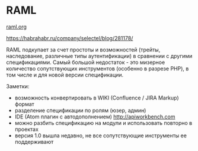 # RAML

[raml.org](http://raml.org/)

https://habrahabr.ru/company/selectel/blog/281178/

RAML подкупает за счет простоты и возможностей (трейты, наследование, различные типы аутентификации) в сравнении с другими спецификациями. Самый большой недостаток - это мизерное количество сопутствующих инструментов (особенно в разрезе PHP), в том числе и для новой версии спецификации.

Заметки:

- возможность конвертировать в WIKI (Confluence / JIRA Markup) формат
- разделение спецификации по ролям (юзер, админ)
- IDE (Atom плагин с автодополнением) http://apiworkbench.com
- можно разбить спецификацию на модули и использовать повторно в проектах
- версия 1.0 вышла недавно, не все сопутствующие инструменты ее поддерживают